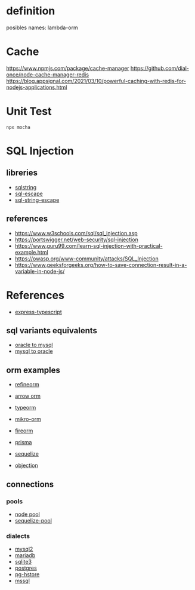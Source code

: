 # definition
posibles names: lambda-orm

# Cache
https://www.npmjs.com/package/cache-manager
https://github.com/dial-once/node-cache-manager-redis
https://blog.appsignal.com/2021/03/10/powerful-caching-with-redis-for-nodejs-applications.html

# Unit Test
```
npx mocha
```

# SQL Injection

## libreries
- [sqlstring](https://github.com/mysqljs/sqlstring)
- [sql-escape](https://www.npmjs.com/package/sql-escape)
- [sql-string-escape](https://www.npmjs.com/package/sql-string-escape)

## references
- https://www.w3schools.com/sql/sql_injection.asp
- https://portswigger.net/web-security/sql-injection
- https://www.guru99.com/learn-sql-injection-with-practical-example.html
- https://owasp.org/www-community/attacks/SQL_Injection
- https://www.geeksforgeeks.org/how-to-save-connection-result-in-a-variable-in-node-js/

# References
- [express-typescript](https://rsbh.dev/blog/rest-api-with-express-typescript)

## sql variants equivalents
- [oracle to mysql](https://sqlines.com/oracle-to-mysql)
- [mysql to oracle](https://sqlines.com/mysql-to-oracle)
## orm examples
- [refineorm](https://www.npmjs.com/package/refineorm)
- [arrow orm](https://www.npmjs.com/package/arrow-orm)
- [typeorm](https://github.com/typeorm/typeorm)
- [mikro-orm](https://github.com/mikro-orm/mikro-orm)
- [fireorm](https://github.com/wovalle/fireorm)
- [prisma](https://github.com/prisma/prisma)
- [sequelize](https://github.com/sequelize/sequelize)

- [objection](https://github.com/Vincit/objection.js)

## connections
### pools
- [node pool](https://github.com/coopernurse/node-pool/tree/v2.5)
- [sequelize-pool](https://github.com/sequelize/sequelize-pool)

### dialects
- [mysql2](https://www.npmjs.com/package/mysql2)
- [mariadb](https://www.npmjs.com/package/mariadb)
- [sqlite3](https://www.npmjs.com/package/sqlite3)
- [postgres](https://www.npmjs.com/package/pg)
- [pg-hstore](https://www.npmjs.com/package/pg-hstore)
- [mssql](https://www.npmjs.com/package/tedious)

